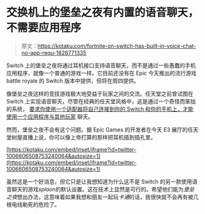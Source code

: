 # 交换机上的堡垒之夜有内置的语音聊天，不需要应用程序

> 原文：<https://kotaku.com/fortnite-on-switch-has-built-in-voice-chat-no-app-requ-1826771335>

Switch 上的堡垒之夜将通过耳机接口支持语音聊天，而不是通过一些愚蠢的手机应用程序，就像一个普通的游戏一样。它目前还没有在 Epic 今天推出的流行游戏 battle royale 的 Switch 版本中提供，但将在周四提供。



像堡垒之夜这样的竞技游戏极大地受益于玩家之间的交流。任天堂之前曾试图在 Switch 上实现语音聊天，尽管在经典的任天堂风格中，这是通过一个奇怪而笨拙的系统， [要求你使用一个适配器将自己连接到你的 Switch 和你的手机上，才能使用一个应用程序与其他玩家](https://kotaku.com/the-switchs-phone-enabled-voice-chat-is-as-ridiculous-a-1797058470) 聊天。

然而，堡垒之夜不会有这个问题。据 Epic Games 的开发者在今天 E3 展厅的任天堂树屋直播上说，你可以像上帝打算的那样把耳机插到插孔里。

 [https://kotaku.com/embed/inset/iframe?id=twitter-1006606508753240064&autosize=1](https://kotaku.com/embed/inset/iframe?id=twitter-1006606508753240064&autosize=1) 

虽然这是一个好消息，但它只是让我想知道为什么这不是 Switch 的另一款使用语音聊天的游戏*splaon*的默认设置。这在技术上显然是可行的。希望他们能为*堡垒之夜*想出办法，这意味着如果我想和朋友一起玩*卡通*的话，我很快就不会再有被几根电线勒死的危险了。